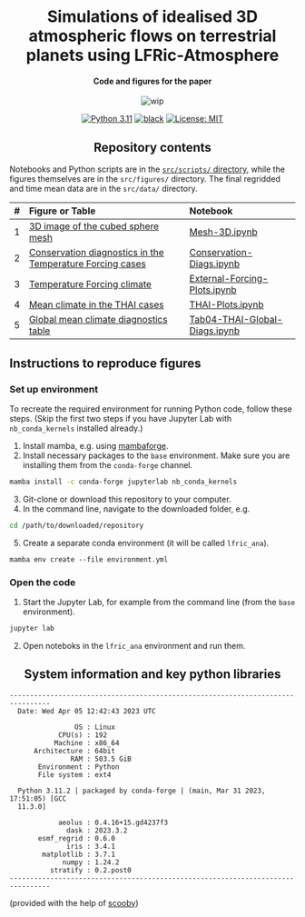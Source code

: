 <h1 align="center">
Simulations of idealised 3D atmospheric flows on terrestrial planets using LFRic-Atmosphere
</h1>
<h4 align="center">
Code and figures for the paper
</h4>

<p align="center">
  <img src="https://img.shields.io/badge/wip-%20%F0%9F%9A%A7%20under%20review%20%F0%9F%9A%A7-yellow"
       alt="wip">
</p>

<p align="center">
<a href="https://www.python.org/downloads/">
<img src="https://img.shields.io/badge/python-3.11-blue.svg"
     alt="Python 3.11"></a>
<a href="https://github.com/psf/black">
<img src="https://img.shields.io/badge/code%20style-black-000000.svg"
     alt="black"></a>
<a href="LICENSE">
<img src="https://img.shields.io/badge/license-MIT-green.svg"
     alt="License: MIT"></a>


<h2 align="center">Repository contents</h2>

Notebooks and Python scripts are in the [`src/scripts/` directory](src/scripts/), while the figures themselves are in the `src/figures/` directory.
The final regridded and time mean data are in the `src/data/` directory.

|  #  | Figure or Table | Notebook |
|:---:|:----------------|:---------|
|  1  | [3D image of the cubed sphere mesh]() | [Mesh-3D.ipynb](https://nbviewer.jupyter.org/github/dennissergeev/lfric_exo_bench_code/blob/main/src/scripts/Mesh-3D.ipynb) |
|  2  | [Conservation diagnostics in the Temperature Forcing cases]() | [Conservation-Diags.ipynb](https://nbviewer.jupyter.org/github/dennissergeev/lfric_exo_bench_code/blob/main/src/scripts/Conservation-Diags.ipynb) |
|  3  | [Temperature Forcing climate]() | [External-Forcing-Plots.ipynb](https://nbviewer.jupyter.org/github/dennissergeev/lfric_exo_bench_code/blob/main/src/scripts/External-Forcing-Plots.ipynb) |
|  4  | [Mean climate in the THAI cases]() | [THAI-Plots.ipynb](https://nbviewer.jupyter.org/github/dennissergeev/lfric_exo_bench_code/blob/main/src/scripts/THAI-Plots.ipynb) |
|  5  | [Global mean climate diagnostics table]() | [Tab04-THAI-Global-Diags.ipynb](https://nbviewer.jupyter.org/github/dennissergeev/lfric_exo_bench_code/blob/main/src/scripts/Tab04-THAI-Global-Diags.ipynb) |

<h2>Instructions to reproduce figures</h2>

<h3>Set up environment</h3>

To recreate the required environment for running Python code, follow these steps. (Skip the first two steps if you have Jupyter Lab with `nb_conda_kernels` installed already.)

1. Install mamba, e.g. using [mambaforge](https://github.com/conda-forge/miniforge#mambaforge).
2. Install necessary packages to the `base` environment. Make sure you are installing them from the `conda-forge` channel.
```bash
mamba install -c conda-forge jupyterlab nb_conda_kernels
```
3. Git-clone or download this repository to your computer.
4. In the command line, navigate to the downloaded folder, e.g.
```bash
cd /path/to/downloaded/repository
```
5. Create a separate conda environment (it will be called `lfric_ana`).
```
mamba env create --file environment.yml
```

<h3>Open the code</h3>

1. Start the Jupyter Lab, for example from the command line (from the `base` environment).
```bash
jupyter lab
```
2. Open noteboks in the `lfric_ana` environment and run them.


<h2 align="center">
System information and key python libraries
</h2>

```
--------------------------------------------------------------------------------
  Date: Wed Apr 05 12:42:43 2023 UTC

                OS : Linux
            CPU(s) : 192
           Machine : x86_64
      Architecture : 64bit
               RAM : 503.5 GiB
       Environment : Python
       File system : ext4

  Python 3.11.2 | packaged by conda-forge | (main, Mar 31 2023, 17:51:05) [GCC
  11.3.0]

            aeolus : 0.4.16+15.gd4237f3
              dask : 2023.3.2
       esmf_regrid : 0.6.0
              iris : 3.4.1
        matplotlib : 3.7.1
             numpy : 1.24.2
          stratify : 0.2.post0
--------------------------------------------------------------------------------
```
(provided with the help of [scooby](https://github.com/banesullivan/scooby))
